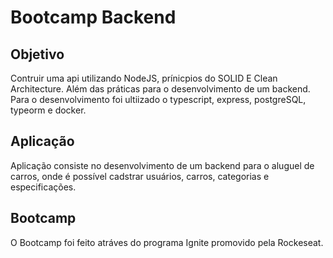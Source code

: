# Bootcamp Backend
## Objetivo

Contruir uma api utilizando NodeJS, prínicpios do SOLID E Clean Architecture. Além das práticas para o desenvolvimento de um backend.
Para o desenvolvimento foi ultiizado o typescript, express, postgreSQL, typeorm e docker.

## Aplicação

Aplicação consiste no desenvolvimento de um backend para o aluguel de carros, onde é possível cadstrar usuários, carros, categorias e especificações.

## Bootcamp

O Bootcamp foi feito atráves do programa Ignite promovido pela Rockeseat.
